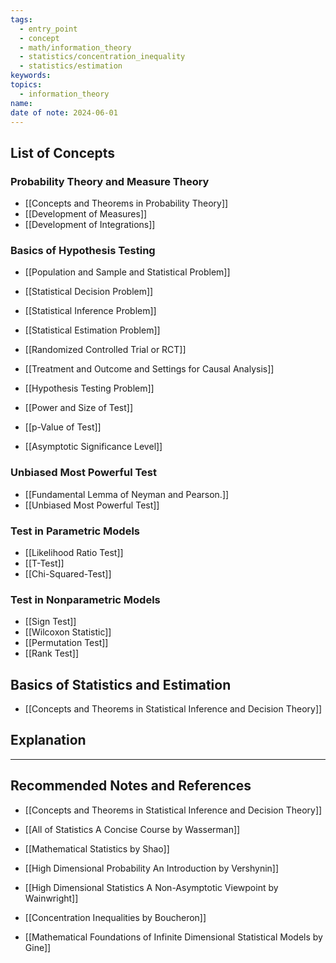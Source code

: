 ```yaml
---
tags:
  - entry_point
  - concept
  - math/information_theory
  - statistics/concentration_inequality
  - statistics/estimation
keywords: 
topics:
  - information_theory
name: 
date of note: 2024-06-01
---
```


## List of Concepts

### Probability Theory and Measure Theory

- [[Concepts and Theorems in Probability Theory]]
- [[Development of Measures]]
- [[Development of Integrations]]

### Basics of Hypothesis Testing


- [[Population and Sample and Statistical Problem]]
- [[Statistical Decision Problem]]
- [[Statistical Inference Problem]]
- [[Statistical Estimation Problem]]
- [[Randomized Controlled Trial or RCT]]
- [[Treatment and Outcome and Settings for Causal Analysis]]
- [[Hypothesis Testing Problem]]
- [[Power and Size of Test]]
- [[p-Value of Test]]

- [[Asymptotic Significance Level]]

### Unbiased Most Powerful Test

- [[Fundamental Lemma of Neyman and Pearson.]]
- [[Unbiased Most Powerful Test]]

### Test in Parametric Models

- [[Likelihood Ratio Test]]
- [[T-Test]]
- [[Chi-Squared-Test]]

### Test in Nonparametric Models

- [[Sign Test]]
- [[Wilcoxon Statistic]]
- [[Permutation Test]]
- [[Rank Test]]


## Basics of Statistics and Estimation

- [[Concepts and Theorems in Statistical Inference and Decision Theory]]


## Explanation





-----------
##  Recommended Notes and References


- [[Concepts and Theorems in Statistical Inference and Decision Theory]]


- [[All of Statistics A Concise Course by Wasserman]]
- [[Mathematical Statistics by Shao]]


- [[High Dimensional Probability An Introduction by Vershynin]]
- [[High Dimensional Statistics A Non-Asymptotic Viewpoint by Wainwright]]
- [[Concentration Inequalities by Boucheron]]
- [[Mathematical Foundations of Infinite Dimensional Statistical Models by Gine]]